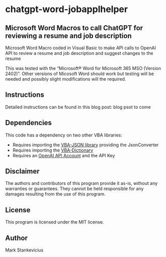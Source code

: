 # chatgpt-word-jobapplhelper
## Microsoft Word Macros to call ChatGPT for reviewing a resume and job description

Microsoft Word Macro coded in Visual Basic to make API calls to OpenAI API to review a resume and job description and suggest changes to the resume

This was tested with the “Microsoft® Word for Microsoft 365 MSO (Version 2402)”.  Other versions of Micosoft Word should work but testing will be needed and possibly slight modifications will the required.

## Instructions
Detailed instructions can be found in this blog post: blog psot to come

## Dependencies
This code has a dependency on two other VBA libraries:
- Requires importing the [VBA-JSON library](https://github.com/VBA-tools/VBA-JSON) providing the JsonConverter
- Requires importing the [VBA-Dictionary](https://github.com/VBA-tools/VBA-Dictionary)
- Requires an [OpenAI API Account](https://openai.com/product) and the API Key

## Disclaimer
The authors and contributors of this program provide it as-is, without any warranties or guarantees. They cannot be held responsible for any damages resulting from the use of this program.

## License
This program is licensed under the MIT license.

## Author
Mark Stankevicius
